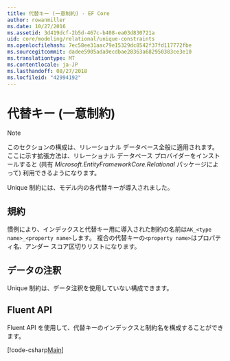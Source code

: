 ```yaml
---
title: 代替キー (一意制約) - EF Core
author: rowanmiller
ms.date: 10/27/2016
ms.assetid: 3d419dcf-2b5d-467c-b408-ea03d830721a
uid: core/modeling/relational/unique-constraints
ms.openlocfilehash: 7ec58ee31aac79e15329dc8542f37fd117772fbe
ms.sourcegitcommit: dadee5905ada9ecdbae28363a682950383ce3e10
ms.translationtype: MT
ms.contentlocale: ja-JP
ms.lasthandoff: 08/27/2018
ms.locfileid: "42994192"
---
```

# <a name="alternate-keys-unique-constraints"></a>代替キー (一意制約)

> [!NOTE]  
> このセクションの構成は、リレーショナル データベース全般に適用されます。 ここに示す拡張方法は、リレーショナル データベース プロバイダーをインストールすると (共有 *Microsoft.EntityFrameworkCore.Relational* パッケージによって) 利用できるようになります。

Unique 制約には、モデル内の各代替キーが導入されました。

## <a name="conventions"></a>規約

慣例により、インデックスと代替キー用に導入された制約の名前は`AK_<type name>_<property name>`します。 複合の代替キーの`<property name>`はプロパティ名、アンダー スコア区切りリストになります。

## <a name="data-annotations"></a>データの注釈

Unique 制約は、データ注釈を使用していない構成できます。

## <a name="fluent-api"></a>Fluent API

Fluent API を使用して、代替キーのインデックスと制約名を構成することができます。

[!code-csharp[Main](../../../../samples/core/Modeling/FluentAPI/Samples/Relational/AlternateKeyName.cs?name=Model&highlight=9)]
